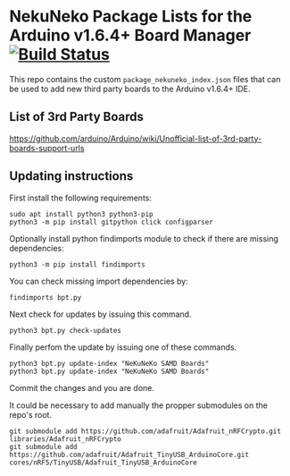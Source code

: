 # NekuNeko Package Lists for the Arduino v1.6.4+ Board Manager [![Build Status](https://travis-ci.org/adafruit/arduino-board-index.svg?branch=gh-pages)](https://travis-ci.org/adafruit/arduino-board-index)

This repo contains the custom `package_nekuneko_index.json` files that can be used to add new
third party boards to the Arduino v1.6.4+ IDE.



## List of 3rd Party Boards

https://github.com/arduino/Arduino/wiki/Unofficial-list-of-3rd-party-boards-support-urls


## Updating instructions

First install the following requirements:

```
sudo apt install python3 python3-pip
python3 -m pip install gitpython click configparser
```
Optionally install python findimports module to check if there are missing dependencies:

`python3 -m pip install findimports`

You can check missing import dependencies by:

`findimports bpt.py`

Next check for updates by issuing this command.

`python3 bpt.py check-updates`

Finally perfom the update by issuing one of these commands.

```
python3 bpt.py update-index "NeKuNeKo SAMD Boards"
python3 bpt.py update-index "NeKuNeKo SAMD Boards"
```

Commit the changes and you are done.


It could be necessary to add manually the propper submodules on the repo's root.

```
git submodule add https://github.com/adafruit/Adafruit_nRFCrypto.git libraries/Adafruit_nRFCrypto
git submodule add https://github.com/adafruit/Adafruit_TinyUSB_ArduinoCore.git cores/nRF5/TinyUSB/Adafruit_TinyUSB_ArduinoCore
```